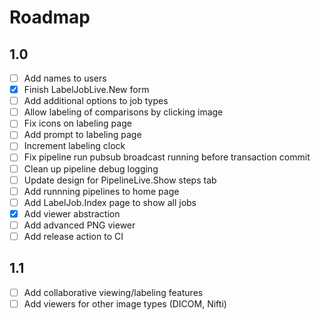 # Roadmap

## 1.0
- [ ] Add names to users
- [x] Finish LabelJobLive.New form
- [ ] Add additional options to job types
- [ ] Allow labeling of comparisons by clicking image
- [ ] Fix icons on labeling page
- [ ] Add prompt to labeling page
- [ ] Increment labeling clock
- [ ] Fix pipeline run pubsub broadcast running before transaction commit
- [ ] Clean up pipeline debug logging
- [ ] Update design for PipelineLive.Show steps tab
- [ ] Add runnning pipelines to home page
- [ ] Add LabelJob.Index page to show all jobs
- [x] Add viewer abstraction
- [ ] Add advanced PNG viewer
- [ ] Add release action to CI

## 1.1
- [ ] Add collaborative viewing/labeling features
- [ ] Add viewers for other image types (DICOM, Nifti)
